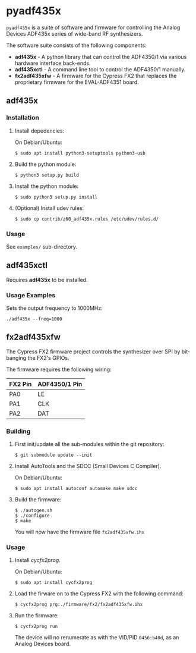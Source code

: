 pyadf435x
=========

`pyadf435x` is a suite of software and firmware for controlling the Analog
Devices ADF435x series of wide-band RF synthesizers.

The software suite consists of the following components:

* **adf435x** - A python library that can control the ADF4350/1 via various
  hardware interface back-ends.
* **adf435xctl** - A command line tool to control the ADF4350/1 manually.
* **fx2adf435xfw** - A firmware for the Cypress FX2 that replaces the
  proprietary firmware for the EVAL-ADF4351 board.

adf435x
-------

### Installation

1. Install depedencies:

   On Debian/Ubuntu:
   ```
   $ sudo apt install python3-setuptools python3-usb
   ```

2. Build the python module:
   ```
   $ python3 setup.py build
   ```

3. Install the python module:
   ```
   $ sudo python3 setup.py install
   ```

4. (Optional) Install udev rules:
   ```
   $ sudo cp contrib/z60_adf435x.rules /etc/udev/rules.d/
   ```

### Usage

See `examples/` sub-directory.

adf435xctl
----------

Requires **adf435x** to be installed.

### Usage Examples

Sets the output frequency to 1000MHz:

```
./adf435x --freq=1000
```

fx2adf435xfw
------------

The Cypress FX2 firmware project controls the synthesizer over SPI by
bit-banging the FX2's GPIOs.

The firmware requires the following wiring:

|  FX2 Pin  |  ADF4350/1 Pin  |
|  -------  |  -------------  |
|  PA0      |  LE             |
|  PA1      |  CLK            |
|  PA2      |  DAT            |

### Building

1. First init/update all the sub-modules within the git repository:
   ```
   $ git submodule update --init
   ```

2. Install AutoTools and the SDCC (Small Devices C Compiler).

   On Debian/Ubuntu:
   ```
   $ sudo apt install autoconf automake make sdcc
   ```

3. Build the firmware:
   ```
   $ ./autogen.sh
   $ ./configure
   $ make
   ```
   You will now have the firmware file `fx2adf435xfw.ihx`

### Usage

1. Install *cycfx2prog*.

   On Debian/Ubuntu:
   ```
   $ sudo apt install cycfx2prog
   ```

2. Load the firware on to the Cypress FX2 with the following command:
   ```
   $ cycfx2prog prg:./firmware/fx2/fx2adf435xfw.ihx
   ```

3. Run the firmware:
   ```
   $ cycfx2prog run
   ```
   The device will no renumerate as with the VID/PID `0456:b40d`, as an Analog
   Devices board.
